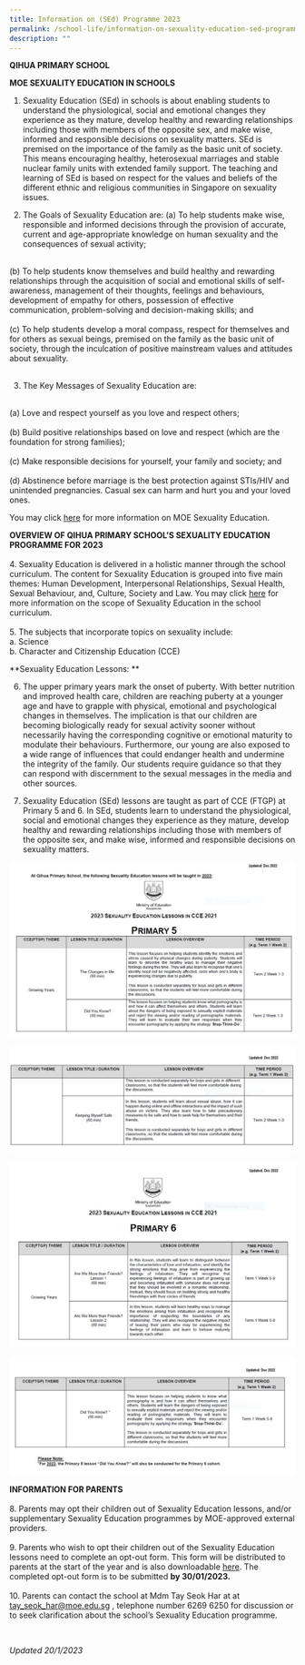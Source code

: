 ```yaml
---
title: Information on (SEd) Programme 2023
permalink: /school-life/information-on-sexuality-education-sed-programme/
description: ""
---
```

**QIHUA PRIMARY SCHOOL**

**MOE SEXUALITY EDUCATION IN SCHOOLS**

1.	Sexuality Education (SEd) in schools is about enabling students to understand the physiological, social and emotional changes they experience as they mature, develop healthy and rewarding relationships including those with members of the opposite sex, and make wise, informed and responsible decisions on sexuality matters. SEd is premised on the importance of the family as the basic unit of society. This means encouraging healthy, heterosexual marriages and stable nuclear family units with extended family support. The teaching and learning of SEd is based on respect for the values and beliefs of the different ethnic and religious communities in Singapore on sexuality issues.

2.	The Goals of Sexuality Education are:
(a)	To help students make wise, responsible and informed decisions through the provision of accurate, current and age-appropriate knowledge on human sexuality and the consequences of sexual activity;
<BR>
(b)	To help students know themselves and build healthy and rewarding relationships through the acquisition of social and emotional skills of self-awareness, management of their thoughts, feelings and behaviours, development of empathy for others, possession of effective communication, problem-solving and decision-making skills; and
<BR>
<BR>
(c)	To help students develop a moral compass, respect for themselves and for others as sexual beings, premised on the family as the basic unit of society, through the inculcation of positive mainstream values and attitudes about sexuality. 
<BR>
<BR>

3.	The Key Messages of Sexuality Education are:
<BR>
(a)	Love and respect yourself as you love and respect others;
<BR>
<BR>
(b)	Build positive relationships based on love and respect (which are the foundation for strong families);
<BR>
<BR>
(c)	Make responsible decisions for yourself, your family and society; and
<BR>
<BR>
(d)	Abstinence before marriage is the best protection against STIs/HIV and unintended pregnancies. Casual sex can harm and hurt you and your loved ones.
<BR>

You may click [here](https://go.gov.sg/moe-sexuality-education) for more information on MOE Sexuality Education. 


 
**OVERVIEW OF QIHUA PRIMARY SCHOOL’S SEXUALITY EDUCATION PROGRAMME FOR 2023**
<BR>
<BR>
4.	Sexuality Education is delivered in a holistic manner through the school curriculum. The content for Sexuality Education is grouped into five main themes: Human Development, Interpersonal Relationships, Sexual Health, Sexual Behaviour, and, Culture, Society and Law. You may click [here](https://go.gov.sg/moe-sexuality-education-scope)  for more information on the scope of Sexuality Education in the school curriculum.
<BR>
<BR>
5.	The subjects that incorporate topics on sexuality include:
<BR>
a.	Science 
<BR>
b.	Character and Citizenship Education (CCE)


**Sexuality Education Lessons: **

6.	The upper primary years mark the onset of puberty. With better nutrition and improved health care, children are reaching puberty at a younger age and have to grapple with physical, emotional and psychological changes in themselves. The implication is that our children are becoming biologically ready for sexual activity sooner without necessarily having the corresponding cognitive or emotional maturity to modulate their behaviours. Furthermore, our young are also exposed to a wide range of influences that could endanger health and undermine the integrity of the family. Our students require guidance so that they can respond with discernment to the sexual messages in the media and other sources. 


7. 	Sexuality Education (SEd) lessons are taught as part of CCE (FTGP) at Primary 5 and 6. In SEd, students learn to understand the physiological, social and emotional changes they experience as they mature, develop healthy and rewarding relationships including those with members of the opposite sex, and make wise, informed and responsible decisions on sexuality matters.

![](/images/GYP1A.jpeg)

![](/images/GYP2.jpeg)

![](/images/GYP3.jpeg)

![](/images/GYP4.jpeg)

**INFORMATION FOR PARENTS**
<BR>
<BR>
8.	Parents may opt their children out of Sexuality Education lessons, and/or supplementary Sexuality Education programmes by MOE-approved external providers. 
<BR>
<BR>
9.	Parents who wish to opt their children out of the Sexuality Education lessons need to complete an opt-out form. This form will be distributed to parents at the start of the year and is also downloadable  [here](/files/GYP-Opt-out-form.pdf). The completed opt-out form is to be submitted **by 30/01/2023.**
<BR>
<BR>
10.	Parents can contact the school at Mdm Tay Seok Har at at tay_seok_har@moe.edu.sg , telephone number 6269 6250 for discussion or to seek clarification about the school’s Sexuality Education programme.

<BR>



*Updated 20/1/2023*